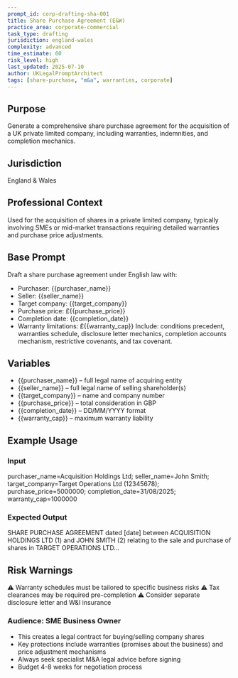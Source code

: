 ```yaml
---
prompt_id: corp-drafting-sha-001
title: Share Purchase Agreement (E&W)
practice_area: corporate-commercial
task_type: drafting
jurisdiction: england-wales
complexity: advanced
time_estimate: 60
risk_level: high
last_updated: 2025-07-10
author: UKLegalPromptArchitect
tags: [share-purchase, "m&a", warranties, corporate]
---
```


## Purpose
Generate a comprehensive share purchase agreement for the acquisition of a UK private limited company, including warranties, indemnities, and completion mechanics.

## Jurisdiction
England & Wales

## Professional Context
Used for the acquisition of shares in a private limited company, typically involving SMEs or mid-market transactions requiring detailed warranties and purchase price adjustments.

## Base Prompt
Draft a share purchase agreement under English law with:
- Purchaser: \{\{purchaser_name\}\}
- Seller: \{\{seller_name\}\}
- Target company: \{\{target_company\}\}
- Purchase price: £\{\{purchase_price\}\}
- Completion date: \{\{completion_date\}\}
- Warranty limitations: £\{\{warranty_cap\}\}
Include: conditions precedent, warranties schedule, disclosure letter mechanics, completion accounts mechanism, restrictive covenants, and tax covenant.

## Variables
- \{\{purchaser_name\}\} – full legal name of acquiring entity
- \{\{seller_name\}\} – full legal name of selling shareholder(s)
- \{\{target_company\}\} – name and company number
- \{\{purchase_price\}\} – total consideration in GBP
- \{\{completion_date\}\} – DD/MM/YYYY format
- \{\{warranty_cap\}\} – maximum warranty liability

## Example Usage
### Input
purchaser_name=Acquisition Holdings Ltd; seller_name=John Smith; target_company=Target Operations Ltd (12345678); purchase_price=5000000; completion_date=31/08/2025; warranty_cap=1000000

### Expected Output
SHARE PURCHASE AGREEMENT dated [date] between ACQUISITION HOLDINGS LTD (1) and JOHN SMITH (2) relating to the sale and purchase of shares in TARGET OPERATIONS LTD...

## Risk Warnings
⚠️ Warranty schedules must be tailored to specific business risks
⚠️ Tax clearances may be required pre-completion
⚠️ Consider separate disclosure letter and W&I insurance

### Audience: SME Business Owner
- This creates a legal contract for buying/selling company shares
- Key protections include warranties (promises about the business) and price adjustment mechanisms
- Always seek specialist M&A legal advice before signing
- Budget 4-8 weeks for negotiation process
